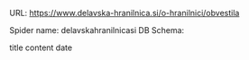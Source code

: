URL: https://www.delavska-hranilnica.si/o-hranilnici/obvestila

Spider name: delavskahranilnicasi
DB Schema:

title
content
date